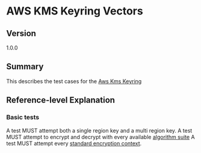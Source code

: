 [//]: # "Copyright Amazon.com Inc. or its affiliates. All Rights Reserved."
[//]: # "SPDX-License-Identifier: CC-BY-SA-4.0"

# AWS KMS Keyring Vectors

## Version

1.0.0

## Summary

This describes the test cases for the [Aws Kms Keyring](../../aws-kms/aws-kms-keyring.md)

## Reference-level Explanation

### Basic tests

A test MUST attempt both a single region key
and a multi region key.
A test MUST attempt to encrypt and decrypt
with every available [algorithm suite](../../algorithm-suites.md#algorithm-suite-id)
A test MUST attempt every [standard encryption context](./encryption-context.md#standard-encryption-contexts).
